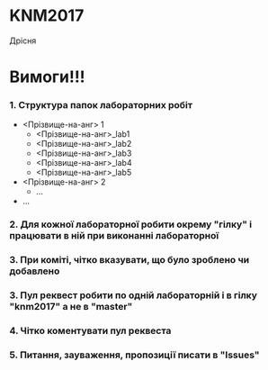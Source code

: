 # KNM2017
Дрісня
# Вимоги!!!

### 1. Структура папок лабораторних робіт

- <Прізвище-на-анг> 1
    - <Прізвище-на-анг>_lab1
    - <Прізвище-на-анг>_lab2
    - <Прізвище-на-анг>_lab3
    - <Прізвище-на-анг>_lab4
    - <Прізвище-на-анг>_lab5
- <Прізвище-на-анг> 2
    - ...
- ...

### 2. Для кожної лабораторної робити окрему "гілку" і працювати в ній при виконанні лабораторної
### 3. При коміті, чітко вказувати, що було зроблено чи добавлено
### 3. Пул реквест робити  по одній лабораторній і в гілку "knm2017" а не в "master"
### 4. Чітко коментувати пул реквеста 
### 5. Питання, зауваження, пропозиції писати в "Issues"

